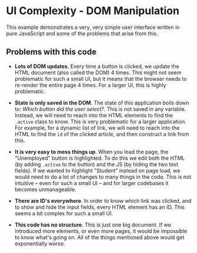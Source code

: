 # UI Complexity - DOM Manipulation

This example demonstrates a very, very simple user interface written in pure JavaScript and some of the problems that arise from this.

## Problems with this code

* **Lots of DOM updates**. Every time a button is clicked, we update the HTML document (also called the DOM) 4 times. This might not seem problematic for such a small UI, but it means that the browser needs to re-render the entire page 4 times. For a larger UI, this is highly problematic.

* **State is only saved in the DOM**. The state of this application boils down to: _Which button did the user select?_. This is not saved in any variable. Instead, we will need to reach into the HTML elements to find the `.active` class to know. This is very problematic for a larger application. For example, for a dynamic list of link, we will need to reach into the HTML to find the `id` of the clicked article, and then construct a link from this.

* **It is very easy to mess things up**. When you load the page, the "Unemployed" button is highlighted. To do this we edit both the HTML (by adding `.active` to the button) and the JS (by hiding the two text fields). If we wanted to highlight "Student" instead on page load, we would need to do a lot of changes to many things in the code. This is not intuitive – even for such a small UI – and for larger codebases it becomes unmanageable.

* **There are ID's everywhere**. In order to know which link was clicked, and to show and hide the input fields, every HTML element has an ID. This seems a bit complex for such a small UI.

* **This code has no structure**. This is just one big document. If we introduced more elements, or even more pages, it would be impossible to know what's going on. All of the things mentioned above would get exponentially worse.
